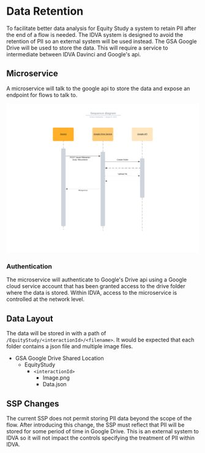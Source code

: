 
# Data Retention

To facilitate better data analysis for Equity Study a system to retain PII after the end of a flow is needed. The IDVA system is designed to avoid the retention of PII so an external system will be used instead. The GSA Google Drive will be used to store the data. This will require a service to intermediate between IDVA Davinci and Google's api.

## Microservice

A microservice will talk to the google api to store the data and expose an endpoint for flows to talk to.

![Sequence Diagram](diagram.png)

### Authentication

The microservice will authenticate to Google's Drive api using a Google cloud service account that has been granted access to the drive folder where the data is stored. Within IDVA, access to the microservice is controlled at the network level.

## Data Layout

The data will be stored in with a path of `/EquityStudy/<interactionId>/<filename>`.
It would be expected that each folder contains a json file and multiple image files.

* GSA Google Drive Shared Location
    * EquityStudy
        * `<interactionId>`
            * Image.png
            * Data.json

## SSP Changes

The current SSP does not permit storing PII data beyond the scope of the flow. After introducing this change, the SSP must reflect that PII will be stored for some period of time in Google Drive. This is an external system to IDVA so it will not impact the controls specifying the treatment of PII within IDVA.